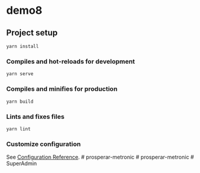 # demo8

## Project setup

```
yarn install
```

### Compiles and hot-reloads for development

```
yarn serve
```

### Compiles and minifies for production

```
yarn build
```

### Lints and fixes files

```
yarn lint
```

### Customize configuration

See [Configuration Reference](https://cli.vuejs.org/config/).
#   p r o s p e r a r - m e t r o n i c  
 #   p r o s p e r a r - m e t r o n i c  
 #   S u p e r A d m i n  
 